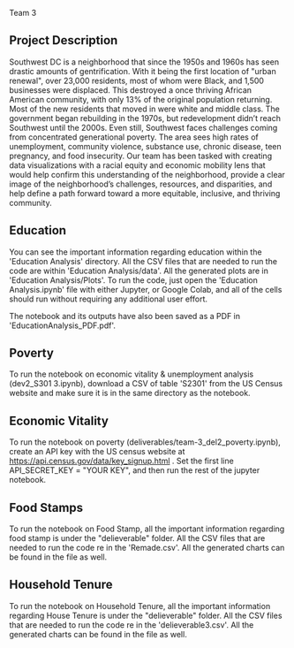 Team 3

## Project Description
Southwest DC is a neighborhood that since the 1950s and 1960s has seen drastic amounts of
gentrification. With it being the first location of "urban renewal", over 23,000 residents, most of
whom were Black, and 1,500 businesses were displaced. This destroyed a once thriving African
American community, with only 13% of the original population returning. Most of the new residents
that moved in were white and middle class.
The government began rebuilding in the 1970s, but redevelopment didn’t reach Southwest until the
2000s. Even still, Southwest faces challenges coming from concentrated generational poverty. The
area sees high rates of unemployment, community violence, substance use, chronic disease, teen
pregnancy, and food insecurity.
Our team has been tasked with creating data visualizations with a racial equity and economic mobility
lens that would help confirm this understanding of the neighborhood, provide a clear image of the
neighborhood’s challenges, resources, and disparities, and help define a path forward toward a more
equitable, inclusive, and thriving community.

## Education
You can see the important information regarding education within the 'Education Analysis' directory. All the CSV files that are needed to run the code are within 'Education Analysis/data'. All the generated plots are in 'Education Analysis/Plots'. To run the code, just open the 'Education Analysis.ipynb' file with either Jupyter, or Google Colab, and all of the cells should run without requiring any additional user effort.

The notebook and its outputs have also been saved as a PDF in 'EducationAnalysis_PDF.pdf'.

## Poverty
To run the notebook on economic vitality & unemployment analysis (dev2_S301 3.ipynb), download a CSV of table 'S2301' from the US Census website and make sure it is in the same directory as the notebook.

## Economic Vitality
To run the notebook on poverty (deliverables/team-3_del2_poverty.ipynb), create an API key with the US census website at https://api.census.gov/data/key_signup.html . Set the first line API_SECRET_KEY = "YOUR KEY", and then run the rest of the jupyter notebook.

## Food Stamps
To run the notebook on Food Stamp, all the important information regarding food stamp is under the "delieverable" folder. All the CSV files that are needed to run the code re in the 'Remade.csv'. All the generated charts can be found in the file as well.

## Household Tenure
To run the notebook on Household Tenure, all the important information regarding House Tenure is under the "delieverable" folder. All the CSV files that are needed to run the code re in the 'delieverable3.csv'. All the generated charts can be found in the file as well.

